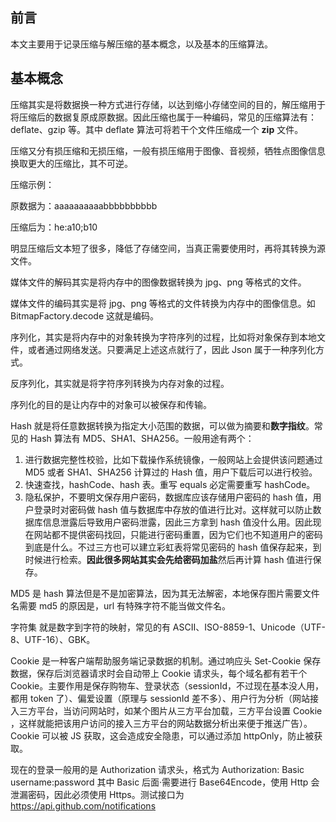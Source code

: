 ## 前言

本文主要用于记录压缩与解压缩的基本概念，以及基本的压缩算法。<!-- more -->

## 基本概念

压缩其实是将数据换一种方式进行存储，以达到缩小存储空间的目的，解压缩用于将压缩后的数据复原成原数据。因此压缩也属于一种编码，常见的压缩算法有：deflate、gzip 等。其中 deflate 算法可将若干个文件压缩成一个 **zip** 文件。

压缩又分有损压缩和无损压缩，一般有损压缩用于图像、音视频，牺牲点图像信息换取更大的压缩比，其不可逆。

压缩示例：

原数据为：aaaaaaaaaabbbbbbbbbb

压缩后为：he:a10;b10

明显压缩后文本短了很多，降低了存储空间，当真正需要使用时，再将其转换为源文件。



媒体文件的解码其实是将内存中的图像数据转换为 jpg、png 等格式的文件。

媒体文件的编码其实是将 jpg、png 等格式的文件转换为内存中的图像信息。如 BitmapFactory.decode 这就是编码。



序列化，其实是将内存中的对象转换为字符序列的过程，比如将对象保存到本地文件，或者通过网络发送。只要满足上述这点就行了，因此 Json 属于一种序列化方式。

反序列化，其实就是将字符序列转换为内存对象的过程。

序列化的目的是让内存中的对象可以被保存和传输。



Hash 就是将任意数据转换为指定大小范围的数据，可以做为摘要和**数字指纹**。常见的 Hash 算法有 MD5、SHA1、SHA256。一般用途有两个：

1. 进行数据完整性校验，比如下载操作系统镜像，一般网站上会提供该问题通过 MD5 或者 SHA1、SHA256 计算过的 Hash 值，用户下载后可以进行校验。
2. 快速查找，hashCode、hash 表。重写 equals 必定需要重写 hashCode。
3. 隐私保护，不要明文保存用户密码，数据库应该存储用户密码的 hash 值，用户登录时对密码做 hash 值与数据库中存放的值进行比对。这样就可以防止数据库信息泄露后导致用户密码泄露，因此三方拿到 hash 值没什么用。因此现在网站都不提供密码找回，只能进行密码重置，因为它们也不知道用户的密码到底是什么。不过三方也可以建立彩虹表将常见密码的 hash 值保存起来，到时候进行检索。**因此很多网站其实会先给密码加盐**然后再计算 hash 值进行保存。

MD5 是 hash 算法但是不是加密算法，因为其无法解密，本地保存图片需要文件名需要 md5 的原因是，url 有特殊字符不能当做文件名。



字符集 就是数字到字符的映射，常见的有 ASCII、ISO-8859-1、Unicode（UTF-8、UTF-16）、GBK。



Cookie 是一种客户端帮助服务端记录数据的机制。通过响应头 Set-Cookie 保存数据，保存后浏览器请求时会自动带上 Cookie 请求头，每个域名都有若干个 Cookie。主要作用是保存购物车、登录状态（sessionId，不过现在基本没人用，都用 token 了）、偏爱设置（原理与 sessionId 差不多）、用户行为分析（网站接入三方平台，当访问网站时，如某个图片从三方平台加载，三方平台设置 Cookie ，这样就能把该用户访问的接入三方平台的网站数据分析出来便于推送广告）。Cookie 可以被 JS 获取，这会造成安全隐患，可以通过添加 httpOnly，防止被获取。



现在的登录一般用的是 Authorization 请求头，格式为 Authorization: Basic username:password 其中 Basic 后面·需要进行 Base64Encode，使用 Http 会泄漏密码，因此必须使用 Https。测试接口为 https://api.github.com/notifications
